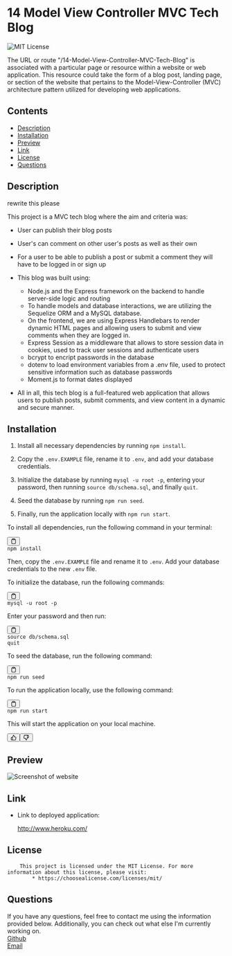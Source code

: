 # 14 Model View Controller MVC Tech Blog
 ![MIT License](https://img.shields.io/badge/license-MIT-blue.svg)

The URL or route "/14-Model-View-Controller-MVC-Tech-Blog" is associated with a particular page or resource within a website or web application. This resource could take the form of a blog post, landing page, or section of the website that pertains to the Model-View-Controller (MVC) architecture pattern utilized for developing web applications.

## Contents
* [Description](#description)
* [Installation](#installation)
* [Preview](#preview)
* [Link](#link)
* [License](#license)
* [Questions](#questions)
  
## Description
<div class="min-h-[20px] flex flex-col items-start gap-4 whitespace-pre-wrap">rewrite this please 

This project is a MVC tech blog where the aim and criteria was:

 * User can publish their blog posts
 * User's can comment on other user's posts as well as their own
 * For a user to be able to publish a post or submit a comment they will have to be logged in or sign up 
 * This blog was built using:
      * Node.js and the Express framework on the backend to handle server-side logic and routing
      * To handle models and database interactions, we are utilizing the Sequelize ORM and a MySQL database.
      * On the frontend, we are using Express Handlebars to render dynamic HTML pages and allowing users to submit and view comments when they are logged in.
      * Express Session as a middleware that allows to store session data in cookies, used to track user sessions and authenticate users
      * bcrypt to encript passwords in the database
      * dotenv  to load environment variables from a .env file, used to protect sensitive information such as database passwords
      * Moment.js to format dates displayed

  * All in all, this tech blog is a full-featured web application that allows users to publish posts, submit comments, and view content in a dynamic and secure manner.
</div>

## Installation 
 
<ol><li><p>Install all necessary dependencies by running <code>npm install</code>.</p></li><li><p>Copy the <code>.env.EXAMPLE</code> file, rename it to <code>.env</code>, and add your database credentials.</p></li><li><p>Initialize the database by running <code>mysql -u root -p</code>, entering your password, then running <code>source db/schema.sql</code>, and finally <code>quit</code>.</p></li><li><p>Seed the database by running <code>npm run seed</code>.</p></li><li><p>Finally, run the application locally with <code>npm run start</code>.</p></li></ol>

<div class="relative flex w-[calc(100%-50px)] flex-col gap-1 md:gap-3 lg:w-[calc(100%-115px)]"><div class="flex flex-grow flex-col gap-3"><div class="min-h-[20px] flex flex-col items-start gap-4 whitespace-pre-wrap"><div class="markdown prose w-full break-words dark:prose-invert light"><p>To install all dependencies, run the following command in your terminal:</p><pre><div class="bg-black mb-4 rounded-md"><div class="flex items-center relative text-gray-200 bg-gray-800 px-4 py-2 text-xs font-sans"><button class="flex ml-auto gap-2"><svg stroke="currentColor" fill="none" stroke-width="2" viewBox="0 0 24 24" stroke-linecap="round" stroke-linejoin="round" class="h-4 w-4" height="1em" width="1em" xmlns="http://www.w3.org/2000/svg"><path d="M16 4h2a2 2 0 0 1 2 2v14a2 2 0 0 1-2 2H6a2 2 0 0 1-2-2V6a2 2 0 0 1 2-2h2"></path><rect x="8" y="2" width="8" height="4" rx="1" ry="1"></rect></svg></button></div><div class="p-4 overflow-y-auto"><code class="!whitespace-pre hljs">npm install
</code></div></div></pre><p>Then, copy the <code>.env.EXAMPLE</code> file and rename it to <code>.env</code>. Add your database credentials to the new <code>.env</code> file.</p><p>To initialize the database, run the following commands:</p><pre><div class="bg-black mb-4 rounded-md"><div class="flex items-center relative text-gray-200 bg-gray-800 px-4 py-2 text-xs font-sans"><span class=""></span><button class="flex ml-auto gap-2"><svg stroke="currentColor" fill="none" stroke-width="2" viewBox="0 0 24 24" stroke-linecap="round" stroke-linejoin="round" class="h-4 w-4" height="1em" width="1em" xmlns="http://www.w3.org/2000/svg"><path d="M16 4h2a2 2 0 0 1 2 2v14a2 2 0 0 1-2 2H6a2 2 0 0 1-2-2V6a2 2 0 0 1 2-2h2"></path><rect x="8" y="2" width="8" height="4" rx="1" ry="1"></rect></svg></button></div><div class="p-4 overflow-y-auto"><code class="!whitespace-pre hljs language-css">mysql -u root -<span class="hljs-selector-tag">p</span>
</code></div></div></pre><p>Enter your password and then run:</p><pre><div class="bg-black mb-4 rounded-md"><div class="flex items-center relative text-gray-200 bg-gray-800 px-4 py-2 text-xs font-sans"><span class=""></span><button class="flex ml-auto gap-2"><svg stroke="currentColor" fill="none" stroke-width="2" viewBox="0 0 24 24" stroke-linecap="round" stroke-linejoin="round" class="h-4 w-4" height="1em" width="1em" xmlns="http://www.w3.org/2000/svg"><path d="M16 4h2a2 2 0 0 1 2 2v14a2 2 0 0 1-2 2H6a2 2 0 0 1-2-2V6a2 2 0 0 1 2-2h2"></path><rect x="8" y="2" width="8" height="4" rx="1" ry="1"></rect></svg></button></div><div class="p-4 overflow-y-auto"><code class="!whitespace-pre hljs language-bash"><span class="hljs-built_in">source</span> db/schema.sql
quit
</code></div></div></pre><p>To seed the database, run the following command:</p><pre><div class="bg-black mb-4 rounded-md"><div class="flex items-center relative text-gray-200 bg-gray-800 px-4 py-2 text-xs font-sans"><button class="flex ml-auto gap-2"><svg stroke="currentColor" fill="none" stroke-width="2" viewBox="0 0 24 24" stroke-linecap="round" stroke-linejoin="round" class="h-4 w-4" height="1em" width="1em" xmlns="http://www.w3.org/2000/svg"><path d="M16 4h2a2 2 0 0 1 2 2v14a2 2 0 0 1-2 2H6a2 2 0 0 1-2-2V6a2 2 0 0 1 2-2h2"></path><rect x="8" y="2" width="8" height="4" rx="1" ry="1"></rect></svg></button></div><div class="p-4 overflow-y-auto"><code class="!whitespace-pre hljs">npm run seed
</code></div></div></pre><p>To run the application locally, use the following command:</p><pre><div class="bg-black mb-4 rounded-md"><div class="flex items-center relative text-gray-200 bg-gray-800 px-4 py-2 text-xs font-sans"><span class=""></span><button class="flex ml-auto gap-2"><svg stroke="currentColor" fill="none" stroke-width="2" viewBox="0 0 24 24" stroke-linecap="round" stroke-linejoin="round" class="h-4 w-4" height="1em" width="1em" xmlns="http://www.w3.org/2000/svg"><path d="M16 4h2a2 2 0 0 1 2 2v14a2 2 0 0 1-2 2H6a2 2 0 0 1-2-2V6a2 2 0 0 1 2-2h2"></path><rect x="8" y="2" width="8" height="4" rx="1" ry="1"></rect></svg></button></div><div class="p-4 overflow-y-auto"><code class="!whitespace-pre hljs language-sql">npm run <span class="hljs-keyword">start</span>
</code></div></div></pre><p>This will start the application on your local machine.</p></div></div></div><div class="flex justify-between"><div class="text-gray-400 flex self-end lg:self-center justify-center mt-2 gap-3 md:gap-4 lg:gap-1 lg:absolute lg:top-0 lg:translate-x-full lg:right-0 lg:mt-0 lg:pl-2 visible"><button class="p-1 rounded-md hover:bg-gray-100 hover:text-gray-700 dark:text-gray-400 dark:hover:bg-gray-700 dark:hover:text-gray-200 disabled:dark:hover:text-gray-400"><svg stroke="currentColor" fill="none" stroke-width="2" viewBox="0 0 24 24" stroke-linecap="round" stroke-linejoin="round" class="h-4 w-4" height="1em" width="1em" xmlns="http://www.w3.org/2000/svg"><path d="M14 9V5a3 3 0 0 0-3-3l-4 9v11h11.28a2 2 0 0 0 2-1.7l1.38-9a2 2 0 0 0-2-2.3zM7 22H4a2 2 0 0 1-2-2v-7a2 2 0 0 1 2-2h3"></path></svg></button><button class="p-1 rounded-md hover:bg-gray-100 hover:text-gray-700 dark:text-gray-400 dark:hover:bg-gray-700 dark:hover:text-gray-200 disabled:dark:hover:text-gray-400"><svg stroke="currentColor" fill="none" stroke-width="2" viewBox="0 0 24 24" stroke-linecap="round" stroke-linejoin="round" class="h-4 w-4" height="1em" width="1em" xmlns="http://www.w3.org/2000/svg"><path d="M10 15v4a3 3 0 0 0 3 3l4-9V2H5.72a2 2 0 0 0-2 1.7l-1.38 9a2 2 0 0 0 2 2.3zm7-13h2.67A2.31 2.31 0 0 1 22 4v7a2.31 2.31 0 0 1-2.33 2H17"></path></svg></button></div></div></div>

## Preview

 ![Screenshot of website]()

## Link
 * Link to deployed application: 
 
      http://www.heroku.com/

## License 
        This project is licensed under the MIT License. For more information about this license, please visit:
            * https://choosealicense.com/licenses/mit/

## Questions
If you have any questions, feel free to contact me using the information provided below. Additionally, you can check out what else I'm currently working on.   
[Github](https://www.github.com/amarfiguig)  
[Email](myfiguig@gmail.com)

